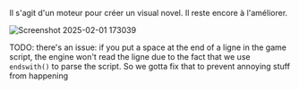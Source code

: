 Il s'agit d'un moteur pour créer un visual novel.
Il reste encore à l'améliorer.

![Screenshot 2025-02-01 173039](https://github.com/user-attachments/assets/358b4f56-1771-4fe5-8f6d-c642620a423c)

TODO: there's an issue: if you put a space at the end of a ligne in the game script, the engine won't read the ligne due to the fact that we use `endswith()` to parse the script. So we gotta fix that to prevent annoying stuff from happening
